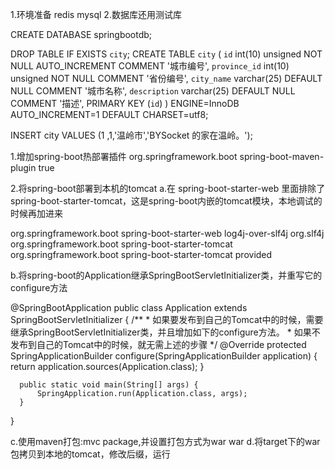 1.环境准备  redis mysql
2.数据库还用测试库

CREATE DATABASE springbootdb;

DROP TABLE IF EXISTS  `city`;
CREATE TABLE `city` (
  `id` int(10) unsigned NOT NULL AUTO_INCREMENT COMMENT '城市编号',
  `province_id` int(10) unsigned  NOT NULL COMMENT '省份编号',
  `city_name` varchar(25) DEFAULT NULL COMMENT '城市名称',
  `description` varchar(25) DEFAULT NULL COMMENT '描述',
  PRIMARY KEY (`id`)
) ENGINE=InnoDB AUTO_INCREMENT=1 DEFAULT CHARSET=utf8;

INSERT city VALUES (1 ,1,'温岭市','BYSocket 的家在温岭。');

1.增加spring-boot热部署插件
    <build>
        <plugins>
            <plugin>
                <groupId>org.springframework.boot</groupId>
                <artifactId>spring-boot-maven-plugin</artifactId>
                <configuration>
                    <fork>true</fork>
                </configuration>
            </plugin>
        </plugins>
    </build>
    
2.将spring-boot部署到本机的tomcat
  a.在 spring-boot-starter-web 里面排除了 spring-boot-starter-tomcat，这是spring-boot内嵌的tomcat模块，本地调试的时候再加进来
  
  <dependency>
      <groupId>org.springframework.boot</groupId>
      <artifactId>spring-boot-starter-web</artifactId>
      <exclusions>
          <exclusion>
              <artifactId>log4j-over-slf4j</artifactId>
              <groupId>org.slf4j</groupId>
          </exclusion>
          <exclusion>
              <groupId>org.springframework.boot</groupId>
              <artifactId>spring-boot-starter-tomcat</artifactId>
          </exclusion>
      </exclusions>
  </dependency>
  
  <dependency>
      <groupId>org.springframework.boot</groupId>
      <artifactId>spring-boot-starter-tomcat</artifactId>
      <scope>provided</scope>
  </dependency>
  
  b.将spring-boot的Application继承SpringBootServletInitializer类，并重写它的configure方法
  
  @SpringBootApplication
  public class Application extends SpringBootServletInitializer {
      /**
       * 如果要发布到自己的Tomcat中的时候，需要继承SpringBootServletInitializer类，并且增加如下的configure方法。
       * 如果不发布到自己的Tomcat中的时候，就无需上述的步骤
       */
      @Override
      protected SpringApplicationBuilder configure(SpringApplicationBuilder application) {
          return application.sources(Application.class);
      }
  
      public static void main(String[] args) {
          SpringApplication.run(Application.class, args);
      }
  }
  
  c.使用maven打包:mvc package,并设置打包方式为war
  <packaging>war</packaging>
  d.将target下的war包拷贝到本地的tomcat，修改后缀，运行